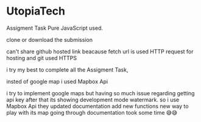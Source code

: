 # UtopiaTech
Assigment Task 
Pure JavaScript used.

clone or download the submission

can't share github hosted link beacause fetch url is used HTTP request for hosting and git used HTTPS

i try my best to complete all the Assigment Task,

insted of google map i used Mapbox Api 

i try to implement google maps but having so much issue regarding getting api key after that its showing development mode watermark.
so i use Mapbox Api they updated documentation add new functions new way to play with its map going through documentation took some 
time 😅😅


